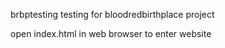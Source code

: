 brbptesting
testing for bloodredbirthplace project 

open index.html in web browser to enter website
